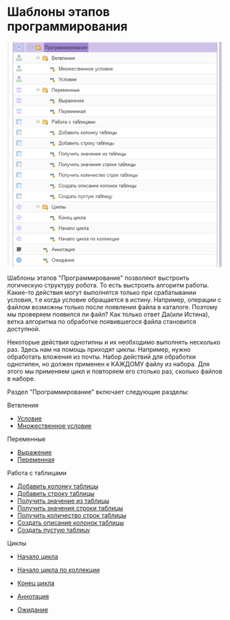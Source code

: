 # Шаблоны этапов программирования

![](<../../../.gitbook/assets/Программирование - Общее.png>)

Шаблоны этапов "Программирование"  позволяют выстроить логическую структуру робота. То есть выстроить алгоритм работы. Какие-то действия могут выполнятся только при срабатывании условия, т.е когда условие обращается в истину. Например, операции с файлом возможны только после появления файла в каталоге. Поэтому мы проверяем появился ли файл? Как только ответ Да(или Истина), ветка алгоритма по обработке появившегося файла становится доступной.&#x20;

Некоторые действия однотипны и их необходимо выполнять несколько раз. Здесь нам на помощь приходят циклы. Например, нужно обработать вложения из почты. Набор действий для обработки однотипен, но должен применен к КАЖДОМУ файлу из набора. Для этого мы применяем цикл и повторяем его столько раз, сколько файлов в наборе.&#x20;

Раздел "Программирование" включает следующие разделы:

Ветвления

* [Условие](vetvleniya/uslovie.md)
* [Множественное условие](vetvleniya/mnozhestvennoe-uslovie.md)

Переменные

* [Выражение](peremennye/vyrazhenie.md)
* [Переменная](peremennye/peremennaya.md)

Работа с таблицами

* [Добавить колонку таблицы](rabota-s-tablicami/dobavit-kolonku-tablicy.md)
* [Добавить строку таблицы](rabota-s-tablicami/dobavit-stroku-tablicy.md)
* [Получить значение из таблицы](rabota-s-tablicami/poluchit-znachenie-iz-tablicy.md)
* [Получить значения строки таблицы](rabota-s-tablicami/poluchit-znacheniya-stroki-tablicy.md)
* [Получить количество строк таблицы](rabota-s-tablicami/poluchit-kolichestvo-strok-tablicy.md)
* [Создать описание колонок таблицы](rabota-s-tablicami/sozdat-opisanie-kolonok-tablicy.md)
* [Создать пустую таблицу](rabota-s-tablicami/sozdat-pustuyu-tablicu.md)

Циклы

* [Начало цикла](cikly/nachalo-cikla.md)
* [Начало цикла по коллекции](cikly/nachalo-cikla-po-kollekcii.md)
* [Конец цикла](cikly/konec-cikla.md)



* [Аннотация](annotaciya.md)
* [Ожидание](ozhidanie.md)
